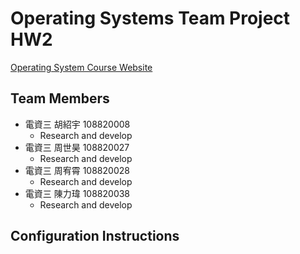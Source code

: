 # Operating Systems Team Project HW2

[Operating System Course Website](https://myweb.ntut.edu.tw/~jhwang/OSu/)

## Team Members

- 電資三 胡紹宇 108820008
  - Research and develop
- 電資三 周世昊 108820027
  - Research and develop
- 電資三 周宥霄 108820028
  - Research and develop
- 電資三 陳力瑋 108820038
  - Research and develop

## Configuration Instructions

